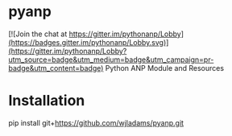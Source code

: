 # pyanp

[![Join the chat at https://gitter.im/pythonanp/Lobby](https://badges.gitter.im/pythonanp/Lobby.svg)](https://gitter.im/pythonanp/Lobby?utm_source=badge&utm_medium=badge&utm_campaign=pr-badge&utm_content=badge)
Python ANP Module and Resources

# Installation
pip install git+https://github.com/wjladams/pyanp.git
